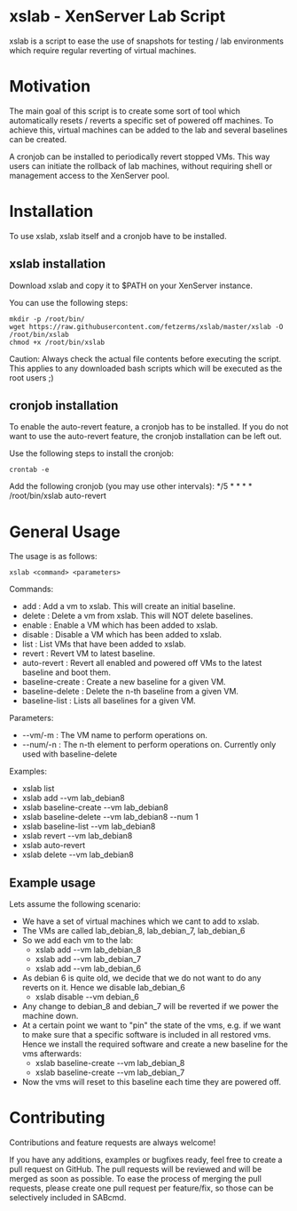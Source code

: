 # xslab - XenServer Lab Script
xslab is a script to ease the use of snapshots for testing / lab environments which require regular reverting of virtual machines.

Motivation
===========
The main goal of this script is to create some sort of tool which automatically resets / reverts a specific set of powered off machines. To achieve this, virtual machines can be added to the lab and several baselines can be created.

A cronjob can be installed to periodically revert stopped VMs. This way users can initiate the rollback of lab machines, without requiring shell or management access to the XenServer pool.

Installation
===========
To use xslab, xslab itself and a cronjob have to be installed.

xslab installation
-------------------

Download xslab and copy it to $PATH on your XenServer instance.

You can use the following steps:

    mkdir -p /root/bin/
    wget https://raw.githubusercontent.com/fetzerms/xslab/master/xslab -O /root/bin/xslab
    chmod +x /root/bin/xslab

Caution: Always check the actual file contents before executing the script. 
This applies to any downloaded bash scripts which will be executed as the root users ;)

cronjob installation
---------------------

To enable the auto-revert feature, a cronjob has to be installed. If you do not want to use the auto-revert feature, the cronjob installation can be left out.

Use the following steps to install the cronjob:

    crontab -e
Add the following cronjob (you may use other intervals): 
    */5	*	*	*	*	/root/bin/xslab auto-revert
 
General Usage
==============

The usage is as follows:

    xslab <command> <parameters>

Commands:
- add               : Add a vm to xslab. This will create an initial baseline.
- delete            : Delete a vm from xslab. This will NOT delete baselines.
- enable            : Enable a VM which has been added to xslab.
- disable           : Disable a VM which has been added to xslab.
- list              : List VMs that have been added to xslab.
- revert            : Revert VM to latest baseline.
- auto-revert       : Revert all enabled and powered off VMs to the latest baseline and boot them.
- baseline-create   : Create a new baseline for a given VM.
- baseline-delete   : Delete the n-th baseline from a given VM.
- baseline-list     : Lists all baselines for a given VM.

Parameters:
- --vm/-m       : The VM name to perform operations on.
- --num/-n      : The n-th element to perform operations on. 
                       Currently only used with baseline-delete

Examples:
- xslab list
- xslab add --vm lab_debian8
- xslab baseline-create --vm lab_debian8
- xslab baseline-delete --vm lab_debian8 --num 1
- xslab baseline-list --vm lab_debian8
- xslab revert --vm lab_debian8
- xslab auto-revert
- xslab delete --vm lab_debian8

Example usage
--------------
Lets assume the following scenario:
- We have a set of virtual machines which we cant to add to xslab.
- The VMs are called lab_debian_8, lab_debian_7, lab_debian_6
- So we add each vm to the lab: 
  - xslab add --vm lab_debian_8
  - xslab add --vm lab_debian_7
  - xslab add --vm lab_debian_6
- As debian 6 is quite old, we decide that we do not want to do any reverts on it. Hence we disable lab_debian_6
  - xslab disable --vm debian_6
- Any change to debian_8 and debian_7 will be reverted if we power the machine down.
- At a certain point we want to "pin" the state of the vms, e.g. if we want to make sure that a specific software is included in all restored vms. Hence we install the required software and create a new baseline for the vms afterwards:
  - xslab baseline-create --vm lab_debian_8
  - xslab baseline-create --vm lab_debian_7
- Now the vms will reset to this baseline each time they are powered off.

Contributing
============
Contributions and feature requests are always welcome!

If you have any additions, examples or bugfixes ready, feel free to create a pull request on GitHub. The pull requests will be reviewed and will be merged as soon as possible. To ease the process of merging the pull requests, please create one pull request per feature/fix, so those can be selectively included in SABcmd.
